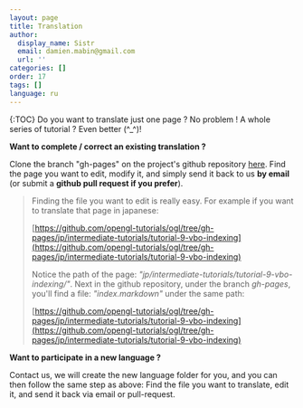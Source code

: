 ```yaml
---
layout: page
title: Translation
author:
  display_name: Sistr
  email: damien.mabin@gmail.com
  url: ''
categories: []
order: 17
tags: []
language: ru
---
```

{:TOC}
Do you want to translate just one page ? No problem !
A whole series of tutorial ? Even better (^_^)!

**Want to complete / correct an existing translation ?**

Clone the branch "gh-pages" on the project's github repository [here](https://github.com/opengl-tutorials/ogl/tree/gh-pages).
Find the page you want to edit, modify it, and simply send it back to us **by email** (or submit a **github pull request if you prefer**).

>Finding the file you want to edit is really easy.
>For example if you want to translate that page in japanese:
>
>[https://github.com/opengl-tutorials/ogl/tree/gh-pages/jp/intermediate-tutorials/tutorial-9-vbo-indexing](https://github.com/opengl-tutorials/ogl/tree/gh-pages/jp/intermediate-tutorials/tutorial-9-vbo-indexing)
>
>Notice the path of the page: *"jp/intermediate-tutorials/tutorial-9-vbo-indexing/"*.
>Next in the github repository, under the branch *gh-pages*, you'll find a file: *"index.markdown"* under the same path:
>
>[https://github.com/opengl-tutorials/ogl/tree/gh-pages/jp/intermediate-tutorials/tutorial-9-vbo-indexing](https://github.com/opengl-tutorials/ogl/tree/gh-pages/jp/intermediate-tutorials/tutorial-9-vbo-indexing)

**Want to participate in a new language ?**

Contact us, we will create the new language folder for you, and you can then follow the same step as above: Find the file you want to translate, edit it, and send it back via email or pull-request.
